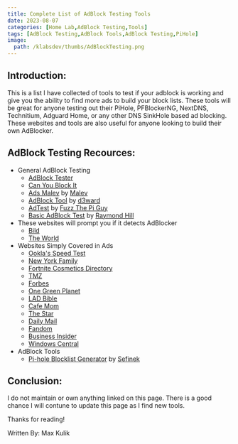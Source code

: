 ```yaml
---
title: Complete List of AdBlock Testing Tools
date: 2023-08-07
categories: [Home Lab,AdBlock Testing,Tools]
tags: [AdBlock Testing,AdBlock Tools,AdBlock Testing,PiHole]
image:
  path: /klabsdev/thumbs/AdBlockTesting.png
---
```


## Introduction: 

This is a list I have collected of tools to test if your adblock is working and give you the ability to find more ads to build your block lists. These tools will be great for anyone testing out their PiHole, PFBlockerNG, NextDNS, Technitium, Adguard Home, or any other DNS SinkHole based ad blocking. These websites and tools are also useful for anyone looking to build their own AdBlocker.

## AdBlock Testing Recources:

- General AdBlock Testing
  + [AdBlock Tester](https://adblock-tester.com/)
  + [Can You Block It](https://canyoublockit.com/)
  + [Ads Malev](https://ads.malev.ru/) by [Malev](https://malev.ru/)
  + [AdBlock Tool](https://d3ward.github.io/toolz/adblock.html) by [d3ward](https://malev.ru/)
  + [AdTest](https://fuzzthepiguy.tech/adtest/) by [Fuzz The Pi Guy](https://fuzzthepiguy.tech/)
  + [Basic AdBlock Test](http://www.raymondhill.net/ublock/tests.html) by [Raymond Hill](https://github.com/gorhill)
- These websites will prompt you if it detects AdBlocker
  + [Bild](https://www.bild.de/)
  + [The World](https://theworld.org/stories/2016-01-04/after-six-years-prison-iranian-blogger-sees-very-different-internet)
- Websites Simply Covered in Ads
  + [Ookla's Speed Test](https://www.speedtest.net/)
  + [New York Family](https://www.newyorkfamily.com/)
  + [Fortnite Cosmetics Directory](https://fnbr.co/)
  + [TMZ](https://www.tmz.com/)
  + [Forbes](https://www.forbes.com/)
  + [One Green Planet](https://www.onegreenplanet.org/)
  + [LAD Bible](https://www.ladbible.com/)
  + [Cafe Mom](https://cafemom.com/)
  + [The Star](https://www.thestar.co.uk/)
  + [Daily Mail](https://www.dailymail.co.uk/ushome/index.html)
  + [Fandom](https://www.fandom.com/)
  + [Business Insider](https://www.businessinsider.com/)
  + [Windows Central](https://www.windowscentral.com/)
- AdBlock Tools
  + [Pi-hole Blocklist Generator](https://sefinek.net/blocklist-generator/pihole) by [Sefinek](https://sefinek.net/)

## Conclusion: 

I do not maintain or own anything linked on this page. There is a good chance I will contune to update this page as I find new tools. 


Thanks for reading!

Written By: Max Kulik